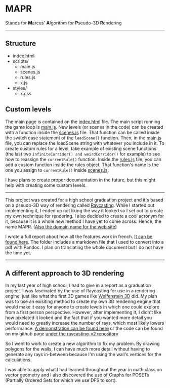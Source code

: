 # MAPR

Stands for **M**arcus' **A**lgorithm for **P**seudo-3D **R**endering

---

## Structure

- index.html
- scripts/
  - main.js
  - scenes.js
  - rules.js
  - x.js
- styles/
  - x.css

## Custom levels

The main page is contained on the [index.html](index.html) file.
The main script running the game loop is [main.js](scripts/main.js). New levels (or scenes in the code) can be created with a function inside the [scenes.js](scripts/scenes.js) file. That function can be called inside the switch case statement of the `loadScene()` function. Then, in the [main.js](scripts/main.js) file, you can replace the loadScene string with whatever you include in it.
To create custom rules for a level, take example of existing scene functions (the last two `infiniteCorridor() and weirdCorridor()` for example) to see how to reassign the `currentRule()` function. Inside the [rules.js](scripts/rules.js) file, you can add a custom function inside the rules object. That function's name is the one you assign to `currentRule()` inside [scenes.js](scripts/scenes.js).

I have plans to create proper documentation in the future, but this might help with creating some custom levels.

---

This project was created for a high school graduation project and it's based on a pseudo-3D way of rendering called [Raycasting](https://en.wikipedia.org/wiki/Ray_casting). While I started out implementing it, I ended up not liking the way it looked so I set out to create my own technique for rendering. I also decided to create a cool acronym for it, because it is a whole new method I have yet to come across. Hence, the name MAPR. ([Also the domain name for the web site](https://mapr.me/))

I wrote a full report about how all the features work in french. [It can be found here](https://github.com/animarcus/raycasting/tree/main/dossierEcrit). The folder includes a markdown file that I used to convert into a pdf with Pandoc. I plan on translating the whole document but I do not have the time yet.

---

## A different approach to 3D rendering

In my last year of high school, I had to give in a report as a graduation project. I was fascinated by the use of Raycasting for use in a rendering engine, just like what the first 3D games like [Wolfenstein 3D](https://en.wikipedia.org/wiki/Wolfenstein_3D) did.
My plan was to use an exisiting method to create my own 3D rendering engine that would make it easy for anyone to create levels in which one could explore from a first person perspective. However, after implementing it, I didn't like how pixelated it looked and the fact that if you wanted more detail you would need to greatly increase the number of rays, which most likely lowers performance. [A demonstration can be found here](http://mhamelink.com/raycasting-v2) or the code can be found on my github page [under the raycasting-v2 repository](https://github.com/animarcus/raycasting-v2)

So I went to work to create a new algorithm to fix my problem. By drawing polygons for the walls, I can have much more detail without having to generate any rays in-between because I'm using the wall's vertices for the calculations.

I was able to apply what I had learned throughout the year in math class on vector geometry and I also discovered the use of Graphs for POSETs (Partially Ordered Sets for which we use DFS to sort).
